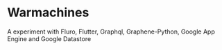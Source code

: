 # Warmachines

A experiment with Fluro, Flutter, Graphql, Graphene-Python, Google App Engine and Google Datastore


